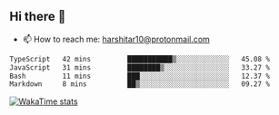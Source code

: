 ## Hi there 👋
- 📫 How to reach me: harshitar10@protonmail.com  
<!--START_SECTION:waka-->

```txt
TypeScript   42 mins         ███████████▒░░░░░░░░░░░░░   45.08 %
JavaScript   31 mins         ████████▒░░░░░░░░░░░░░░░░   33.27 %
Bash         11 mins         ███░░░░░░░░░░░░░░░░░░░░░░   12.37 %
Markdown     8 mins          ██▒░░░░░░░░░░░░░░░░░░░░░░   09.27 %
```

<!--END_SECTION:waka-->

[![WakaTime stats](https://wakatime.com/share/@2890a257-8cc3-470b-a1a9-41e38cd2d4a1/6c381503-5517-4016-be5b-89c6e2ce3888.png)](https://wakatime.com/)

<!--
**hharshitarora/hharshitarora** is a ✨ _special_ ✨ repository because its `README.md` (this file) appears on your GitHub profile.

Here are some ideas to get you started:

- 🔭 I’m currently working on ...
- 🌱 I’m currently learning ...
- 👯 I’m looking to collaborate on ...
- 🤔 I’m looking for help with ...
- 💬 Ask me about ...
- 📫 How to reach me: ...
- 😄 Pronouns: ...
- ⚡ Fun fact: ...
-->

